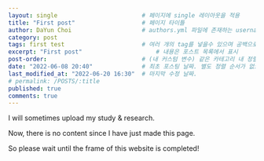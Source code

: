 ```yaml
---
layout: single                        # 페이지에 single 레이아웃을 적용
title: "First post"                   # 페이지 타이틀
author: DaYun Choi                    # authors.yml 파일에 존재하는 username 값
category: post
tags: first test                      # 여러 개의 tag를 넣을수 있으며 공백으로 구분
excerpt: "First post"                     # 내용은 포스트 목록에서 표시
post-order:                           # (내 커스텀 변수) 같은 카테고리 내 정렬 순서
date: "2022-06-08 20:40"              # 최초 포스팅 날짜. 별도 정렬 순서가 없으면 이 값으로 정렬됨. 파일명에 기록되어있다면 생략 가능.
last_modified_at: "2022-06-20 16:30"  # 마지막 수정 날짜.
# permalink: /POSTS/:title
published: true
comments: true
---
```


I will sometimes upload my study & research.

Now, there is no content since I have just made this page.

So please wait until the frame of this website is completed!

